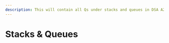 ```yaml
---
description: This will contain all Qs under stacks and queues in DSA A2Z.
---
```


# Stacks & Queues

